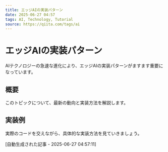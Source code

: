 ```yaml
---
title: エッジAIの実装パターン
date: 2025-06-27 04:57
tags: AI, Technology, Tutorial
source: https://qiita.com/tags/ai
---
```


# エッジAIの実装パターン

AIテクノロジーの急速な進化により、エッジAIの実装パターンがますます重要になっています。

## 概要

このトピックについて、最新の動向と実装方法を解説します。

## 実装例

実際のコードを交えながら、具体的な実装方法を見ていきましょう。

[自動生成された記事 - 2025-06-27 04:57:11]